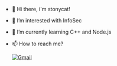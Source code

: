 - 👋 Hi there, i'm  stonycat!
- 👀 I’m interested with InfoSec
- 🌱 I’m currently learning C++ and Node.js
- 📫 How to reach me? 

     [![Gmail](https://img.shields.io/badge/gmail-D14836?style=for-the-badge&logo=gmail&logoColor=white)](mailto:stonycat.secret@gmail.com)
     
